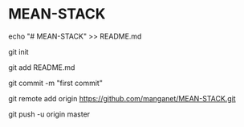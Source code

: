 # MEAN-STACK

echo "# MEAN-STACK" >> README.md

git init

git add README.md

git commit -m "first commit"

git remote add origin https://github.com/manganet/MEAN-STACK.git

git push -u origin master
